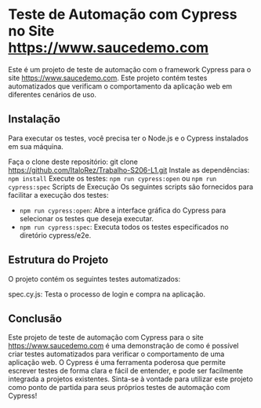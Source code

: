 # Teste de Automação com Cypress no Site https://www.saucedemo.com

Este é um projeto de teste de automação com o framework Cypress para o site https://www.saucedemo.com. Este projeto contém testes automatizados que verificam o comportamento da aplicação web em diferentes cenários de uso.

## Instalação

Para executar os testes, você precisa ter o Node.js e o Cypress instalados em sua máquina.

Faça o clone deste repositório: git clone https://github.com/ItaloRez/Trabalho-S206-L1.git
Instale as dependências: `npm install` 
Execute os testes: `npm run cypress:open` ou `npm run cypress:spec`
Scripts de Execução
Os seguintes scripts são fornecidos para facilitar a execução dos testes:

- `npm run cypress:open`: Abre a interface gráfica do Cypress para selecionar os testes que deseja executar.
- `npm run cypress:spec`: Executa todos os testes especificados no diretório cypress/e2e.

## Estrutura do Projeto

O projeto contém os seguintes testes automatizados:

spec.cy.js: Testa o processo de login e compra na aplicação.

## Conclusão

Este projeto de teste de automação com Cypress para o site https://www.saucedemo.com é uma demonstração de como é possível criar testes automatizados para verificar o comportamento de uma aplicação web. O Cypress é uma ferramenta poderosa que permite escrever testes de forma clara e fácil de entender, e pode ser facilmente integrada a projetos existentes. Sinta-se à vontade para utilizar este projeto como ponto de partida para seus próprios testes de automação com Cypress!
